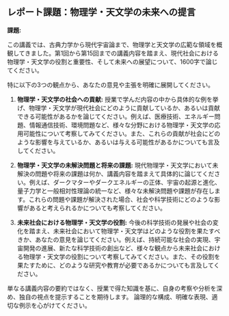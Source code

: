 ## レポート課題：物理学・天文学の未来への提言

**課題:**

この講義では、古典力学から現代宇宙論まで、物理学と天文学の広範な領域を概観してきました。第1回から第15回までの講義内容を踏まえ、現代社会における物理学・天文学の役割と重要性、そして未来への展望について、1600字で論じてください。

特に以下の3つの観点から、あなたの意見や主張を明確に展開してください。

1. **物理学・天文学の社会への貢献:**  授業で学んだ内容の中から具体的な例を挙げ、物理学・天文学が現代社会にどのように貢献しているか、あるいは貢献できる可能性があるかを論じてください。例えば、医療技術、エネルギー問題、情報通信技術、環境問題など、様々な分野における物理学・天文学の応用可能性について考察してみてください。また、これらの貢献が社会にどのような影響を与えているか、あるいは与える可能性があるかについても言及してください。

2. **物理学・天文学の未解決問題と将来の課題:**  現代物理学・天文学において未解決の問題や将来の課題は何か、講義内容を踏まえて具体的に論じてください。例えば、ダークマターやダークエネルギーの正体、宇宙の起源と進化、量子力学と一般相対性理論の統一など、様々な未解決問題や課題が存在します。これらの問題や課題が解決された場合、社会や科学技術にどのような影響があると考えられるかについても考察してください。

3. **未来社会における物理学・天文学の役割:**  今後の科学技術の発展や社会の変化を踏まえ、未来社会において物理学・天文学はどのような役割を果たすべきか、あなたの意見を論じてください。例えば、持続可能な社会の実現、宇宙開発の進展、新たな科学技術の創出など、様々な観点から未来社会における物理学・天文学の役割について考察してみてください。また、その役割を果たすために、どのような研究や教育が必要であるかについても言及してください。


単なる講義内容の要約ではなく、授業で得た知識を基に、自身の考察や分析を深め、独自の視点を提示することを期待します。  論理的な構成、明確な表現、適切な例示を心がけてください。
